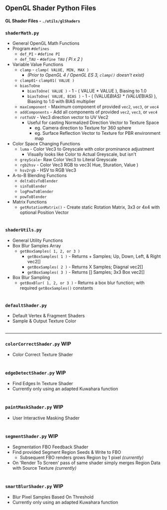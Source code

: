  ## OpenGL Shader Python Files
 #### GL Shader Files - `./utils/glShaders`
 

### `shaderMath.py`
 - General OpenGL Math Functions
 - Program `#defines`
   - `def_PI` - `#define PI`
   - `def_TAU` - `#define TAU` *( Pi x 2 )*
 - Variable Value Functions
   - `clamp` - `clamp( VALUE, MIN, MAX )`
     - *(Prior to OpenGL 4 / OpenGL ES 3, `clamp()` doesn't exist)*
   - `clamp01`- `clamp01( VALUE )`
   - `biasToOne`
     - `biasToOne( VALUE )` - 1 - ( VALUE * VALUE ), Biasing to 1.0
     - `biasToOne( VALUE, BIAS )` - 1 - ( (VALUE*BIAS) * (VALUE*BIAS) ), Biasing to 1.0 with BIAS multiplier
   - `maxComponent` - Maximum component of provided `vec2`, `vec3`, or `vec4`
   - `addComponents` - Add all components of provided `vec2`, `vec3`, or `vec4`
   - `rotToUV` - Vec3 direction vector to UV Vec2
     - Useful for casting Normalized Direction Vector to Texture Space
       - eg. Camera direction to Texture for 360 sphere
       - eg. Surface Reflection Vector to Texture for PBR environment map
 - Color Space Changing Functions
   - `luma` - Color Vec3 to Greyscale with color prominance adjustment
     - Visually looks like Color to Actual Greyscale, but isn't
   - `greyScale`- Raw Color Vec3 to Literal Greyscale
   - `rgb2hsv` - Color Vec3 RGB to vec3( Hue, Sturation, Value )
   - `hsv2rgb` - HSV to RGB Vec3
 - A-to-B Blending Functions
   - `deltaDivToBlender`
   - `sinToBlender`
   - `logPowToBlender`
   - `powToBlender`
 - Matrix Functions
   - `getRotationMatrix()` - Create static Rotation Matrix, 3x3 or 4x4 with optional Position Vector
<br><br>

### `shaderUtils.py`
 - General  Utility Functions
 - Box Blur Samples Array
   - `getBoxSamples( 1, 2, or 3 )`
     - `getBoxSamples( 1 )` - Returns + Samples; Up, Down, Left, & Right vec2[]
     - `getBoxSamples( 2 )` - Returns X Samples; Diagnal vec2[]
     - `getBoxSamples( 3 )` - Returns [] Samples; 3x3 Box vec2[]
 - Box Blur Sampling
   - `getBoxBlur( 1, 2, or 3 )` - Returns a box blur function; with required `getBoxSamples()` constants
<br><br>

### `defaultShader.py`
 - Default Vertex & Fragment Shaders
 - Sample & Output Texture Color
<br><br>

<hr>

### `colorCorrectShader.py` **WIP**
 - Color Correct Texture Shader
<br><br>

### `edgeDetectShader.py` **WIP**
 - Find Edges In Texture Shader
 - Currently only using an adapted Kuwahara function
<br><br>

### `paintMaskShader.py` **WIP**
 - User Interactive Masking Shader
<br><br>


### `segmentShader.py` **WIP**
 - Segmentation FBO Feedback Shader
 - Find provided Segment Region Seeds & Write to FBO
   - Subsequent FBO renders grows Region by 1 pixel *(currently)*
 - On 'Render To Screen' pass of same shader simply merges Region Data with Source Texture *(currently)*
<br><br>

### `smartBlurShader.py` **WIP**
 - Blur Pixel Samples Based On Threshold
 - Currently only using an adapted Kuwahara function
<br><br>

